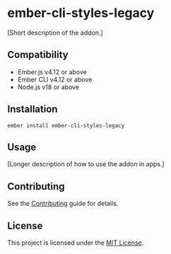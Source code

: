 # ember-cli-styles-legacy

[Short description of the addon.]

## Compatibility

- Ember.js v4.12 or above
- Ember CLI v4.12 or above
- Node.js v18 or above

## Installation

```
ember install ember-cli-styles-legacy
```

## Usage

[Longer description of how to use the addon in apps.]

## Contributing

See the [Contributing](CONTRIBUTING.md) guide for details.

## License

This project is licensed under the [MIT License](LICENSE.md).
